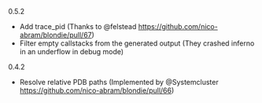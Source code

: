 
0.5.2
 - Add trace_pid (Thanks to @felstead https://github.com/nico-abram/blondie/pull/67)
 - Filter empty callstacks from the generated output (They crashed inferno in an underflow in debug mode)

0.4.2
 - Resolve relative PDB paths (Implemented by @Systemcluster https://github.com/nico-abram/blondie/pull/66)
